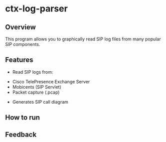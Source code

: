 # ctx-log-parser

## Overview

This program allows you to graphically read SIP log files from many popular SIP components.

## Features

- Read SIP logs from:
 * Cisco TelePresence Exchange Server
 * Mobicents (SIP Servlet)
 * Packet capture (.pcap)

- Generates SIP call diagram

## How to run

## Feedback



